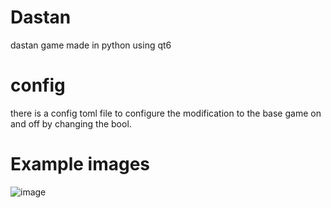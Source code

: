 # Dastan
dastan game made in python using qt6

# config
there is a config toml file to configure the modification to the base game on and off by changing the bool.



# Example images
![image](https://user-images.githubusercontent.com/70377847/236697716-3eb36fa8-9333-42bd-93e9-227cd38ff092.png)
